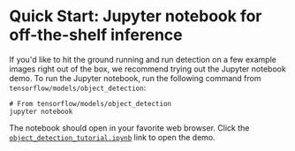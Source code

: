 # Quick Start: Jupyter notebook for off-the-shelf inference

If you'd like to hit the ground running and run detection on a few example
images right out of the box, we recommend trying out the Jupyter notebook demo.
To run the Jupyter notebook, run the following command from
`tensorflow/models/object_detection`:

```
# From tensorflow/models/object_detection
jupyter notebook
```

The notebook should open in your favorite web browser. Click the
[`object_detection_tutorial.ipynb`](../object_detection_tutorial.ipynb) link
to open the demo.
